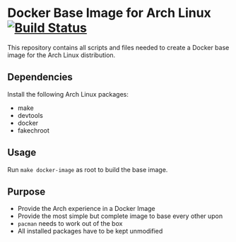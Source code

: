# Docker Base Image for Arch Linux [![Build Status](https://travis-ci.org/archlinux/archlinux-docker.svg?branch=master)](https://travis-ci.org/archlinux/archlinux-docker)
This repository contains all scripts and files needed to create a Docker base image for the Arch Linux distribution.
## Dependencies
Install the following Arch Linux packages:
* make
* devtools
* docker
* fakechroot
## Usage
Run `make docker-image` as root to build the base image.
## Purpose
* Provide the Arch experience in a Docker Image
* Provide the most simple but complete image to base every other upon
* `pacman` needs to work out of the box
* All installed packages have to be kept unmodified
